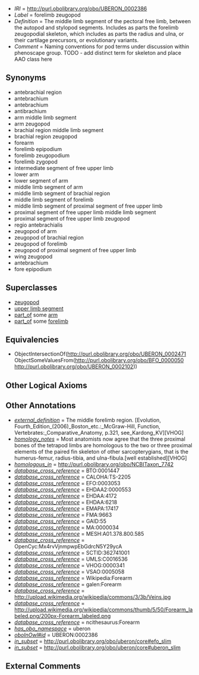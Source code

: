  * *IRI* = http://purl.obolibrary.org/obo/UBERON_0002386
 * *Label* = forelimb zeugopod
 * *Definition* = The middle limb segment of the pectoral free limb, between the autopod and stylopod segments. Includes as parts the forelimb zeugopodial skeleton, which includes as parts the radius and ulna, or their cartilage precursors, or evolutionary variants.
 * *Comment* = Naming conventions for pod terms under discussion within phenoscape group. TODO - add distinct term for skeleton and place AAO class here

## Synonyms

 * antebrachial region
 * antebrachium
 * antebrachium
 * antibrachium
 * arm middle limb segment
 * arm zeugopod
 * brachial region middle limb segment
 * brachial region zeugopod
 * forearm
 * forelimb epipodium
 * forelimb zeugopodium
 * forelimb zygopod
 * intermediate segment of free upper limb
 * lower arm
 * lower segment of arm
 * middle limb segment of arm
 * middle limb segment of brachial region
 * middle limb segment of forelimb
 * middle limb segment of proximal segment of free upper limb
 * proximal segment of free upper limb middle limb segment
 * proximal segment of free upper limb zeugopod
 * regio antebrachialis
 * zeugopod of arm
 * zeugopod of brachial region
 * zeugopod of forelimb
 * zeugopod of proximal segment of free upper limb
 * wing zeugopod
 * antebrachium
 * fore epipodium

## Superclasses

 * [zeugopod](../../UBERON/71/UBERON_0002471.md)
 * [upper limb segment](../../UBERON/85/UBERON_0008785.md)
 * [part_of](../../BFO/50/BFO_0000050.md) some [arm](../../UBERON/60/UBERON_0001460.md)
 * [part_of](../../BFO/50/BFO_0000050.md) some [forelimb](../../UBERON/02/UBERON_0002102.md)

## Equivalencies

 * ObjectIntersectionOf(<http://purl.obolibrary.org/obo/UBERON_0002471> ObjectSomeValuesFrom(<http://purl.obolibrary.org/obo/BFO_0000050> <http://purl.obolibrary.org/obo/UBERON_0002102>))

## Other Logical Axioms


## Other Annotations

 * *[external_definition](../../UBPROP/01/UBPROP_0000001.md)* = The middle forelimb region. [Evolution, Fourth_Edition_(2006)_Boston_etc.:_McGraw-Hill, Function, Vertebrates:_Comparative_Anatomy, p.321, see_Kardong_KV][VHOG]
 * *[homology_notes](../../UBPROP/03/UBPROP_0000003.md)* = Most anatomists now agree that the three proximal bones of the tetrapod limbs are homologous to the two or three proximal elements of the paired fin skeleton of other sarcopterygians, that is the humerus-femur, radius-tibia, and ulna-fibula.[well established][VHOG]
 * *[homologous_in](../../core#homologous/in/core#homologous_in.md)* = http://purl.obolibrary.org/obo/NCBITaxon_7742
 * *[database_cross_reference](../../ef/oboInOwl#hasDbXref.md)* = BTO:0001447
 * *[database_cross_reference](../../ef/oboInOwl#hasDbXref.md)* = CALOHA:TS-2205
 * *[database_cross_reference](../../ef/oboInOwl#hasDbXref.md)* = EFO:0003053
 * *[database_cross_reference](../../ef/oboInOwl#hasDbXref.md)* = EHDAA2:0000553
 * *[database_cross_reference](../../ef/oboInOwl#hasDbXref.md)* = EHDAA:4172
 * *[database_cross_reference](../../ef/oboInOwl#hasDbXref.md)* = EHDAA:6218
 * *[database_cross_reference](../../ef/oboInOwl#hasDbXref.md)* = EMAPA:17417
 * *[database_cross_reference](../../ef/oboInOwl#hasDbXref.md)* = FMA:9663
 * *[database_cross_reference](../../ef/oboInOwl#hasDbXref.md)* = GAID:55
 * *[database_cross_reference](../../ef/oboInOwl#hasDbXref.md)* = MA:0000034
 * *[database_cross_reference](../../ef/oboInOwl#hasDbXref.md)* = MESH:A01.378.800.585
 * *[database_cross_reference](../../ef/oboInOwl#hasDbXref.md)* = OpenCyc:Mx4rvVjnmpwpEbGdrcN5Y29ycA
 * *[database_cross_reference](../../ef/oboInOwl#hasDbXref.md)* = SCTID:362741001
 * *[database_cross_reference](../../ef/oboInOwl#hasDbXref.md)* = UMLS:C0016536
 * *[database_cross_reference](../../ef/oboInOwl#hasDbXref.md)* = VHOG:0000341
 * *[database_cross_reference](../../ef/oboInOwl#hasDbXref.md)* = VSAO:0005058
 * *[database_cross_reference](../../ef/oboInOwl#hasDbXref.md)* = Wikipedia:Forearm
 * *[database_cross_reference](../../ef/oboInOwl#hasDbXref.md)* = galen:Forearm
 * *[database_cross_reference](../../ef/oboInOwl#hasDbXref.md)* = http://upload.wikimedia.org/wikipedia/commons/3/3b/Veins.jpg
 * *[database_cross_reference](../../ef/oboInOwl#hasDbXref.md)* = http://upload.wikimedia.org/wikipedia/commons/thumb/5/50/Forearm_labeled.png/200px-Forearm_labeled.png
 * *[database_cross_reference](../../ef/oboInOwl#hasDbXref.md)* = ncithesaurus:Forearm
 * *[has_obo_namespace](../../ce/oboInOwl#hasOBONamespace.md)* = uberon
 * *[oboInOwl#id](../../id/oboInOwl#id.md)* = UBERON:0002386
 * *[in_subset](../../et/oboInOwl#inSubset.md)* = http://purl.obolibrary.org/obo/uberon/core#efo_slim
 * *[in_subset](../../et/oboInOwl#inSubset.md)* = http://purl.obolibrary.org/obo/uberon/core#uberon_slim

## External Comments

